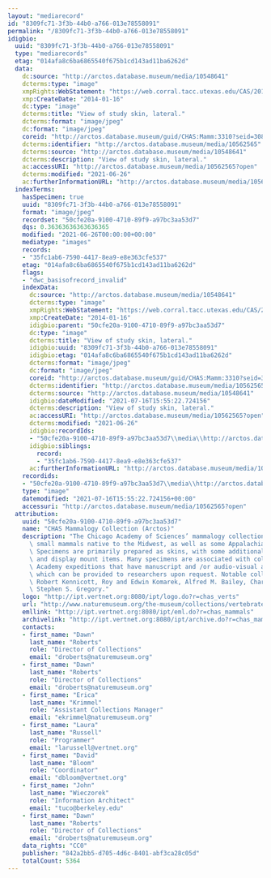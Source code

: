 ```yaml
---
layout: "mediarecord"
id: "8309fc71-3f3b-44b0-a766-013e78558091"
permalink: "/8309fc71-3f3b-44b0-a766-013e78558091"
idigbio:
  uuid: "8309fc71-3f3b-44b0-a766-013e78558091"
  type: "mediarecords"
  etag: "014afa8c6ba6865540f675b1cd143ad11ba6262d"
  data:
    dc:source: "http://arctos.database.museum/media/10548641"
    dcterms:type: "image"
    xmpRights:WebStatement: "https://web.corral.tacc.utexas.edu/CAS/20161217-02/jpg/chas_mamm_3310.4.jpg"
    xmp:CreateDate: "2014-01-16"
    dc:type: "image"
    dcterms:title: "View of study skin, lateral."
    dcterms:format: "image/jpeg"
    dc:format: "image/jpeg"
    coreid: "http://arctos.database.museum/guid/CHAS:Mamm:3310?seid=3088274"
    dcterms:identifier: "http://arctos.database.museum/media/10562565"
    dcterms:source: "http://arctos.database.museum/media/10548641"
    dcterms:description: "View of study skin, lateral."
    ac:accessURI: "http://arctos.database.museum/media/10562565?open"
    dcterms:modified: "2021-06-26"
    ac:furtherInformationURL: "http://arctos.database.museum/media/10562565"
  indexTerms:
    hasSpecimen: true
    uuid: "8309fc71-3f3b-44b0-a766-013e78558091"
    format: "image/jpeg"
    recordset: "50cfe20a-9100-4710-89f9-a97bc3aa53d7"
    dqs: 0.36363636363636365
    modified: "2021-06-26T00:00:00+00:00"
    mediatype: "images"
    records:
    - "35fc1ab6-7590-4417-8ea9-e8e363cfe537"
    etag: "014afa8c6ba6865540f675b1cd143ad11ba6262d"
    flags:
    - "dwc_basisofrecord_invalid"
    indexData:
      dc:source: "http://arctos.database.museum/media/10548641"
      dcterms:type: "image"
      xmpRights:WebStatement: "https://web.corral.tacc.utexas.edu/CAS/20161217-02/jpg/chas_mamm_3310.4.jpg"
      xmp:CreateDate: "2014-01-16"
      idigbio:parent: "50cfe20a-9100-4710-89f9-a97bc3aa53d7"
      dc:type: "image"
      dcterms:title: "View of study skin, lateral."
      idigbio:uuid: "8309fc71-3f3b-44b0-a766-013e78558091"
      idigbio:etag: "014afa8c6ba6865540f675b1cd143ad11ba6262d"
      dcterms:format: "image/jpeg"
      dc:format: "image/jpeg"
      coreid: "http://arctos.database.museum/guid/CHAS:Mamm:3310?seid=3088274"
      dcterms:identifier: "http://arctos.database.museum/media/10562565"
      dcterms:source: "http://arctos.database.museum/media/10548641"
      idigbio:dateModified: "2021-07-16T15:55:22.724156"
      dcterms:description: "View of study skin, lateral."
      ac:accessURI: "http://arctos.database.museum/media/10562565?open"
      dcterms:modified: "2021-06-26"
      idigbio:recordIds:
      - "50cfe20a-9100-4710-89f9-a97bc3aa53d7\\media\\http://arctos.database.museum/media/10562565"
      idigbio:siblings:
        record:
        - "35fc1ab6-7590-4417-8ea9-e8e363cfe537"
      ac:furtherInformationURL: "http://arctos.database.museum/media/10562565"
    recordids:
    - "50cfe20a-9100-4710-89f9-a97bc3aa53d7\\media\\http://arctos.database.museum/media/10562565"
    type: "image"
    datemodified: "2021-07-16T15:55:22.724156+00:00"
    accessuri: "http://arctos.database.museum/media/10562565?open"
  attribution:
    uuid: "50cfe20a-9100-4710-89f9-a97bc3aa53d7"
    name: "CHAS Mammalogy Collection (Arctos)"
    description: "The Chicago Academy of Sciences’ mammalogy collection contains mostly\
      \ small mammals native to the Midwest, as well as some Appalachian species.\
      \ Specimens are primarily prepared as skins, with some additional osteological\
      \ and display mount items. Many specimens are associated with collectors or\
      \ Academy expeditions that have manuscript and /or audio-visual archival material,\
      \ which can be provided to researchers upon request. Notable collectors include\
      \ Robert Kennicott, Roy and Edwin Komarek, Alfred M. Bailey, Charles D. Brower,\
      \ Stephen S. Gregory."
    logo: "http://ipt.vertnet.org:8080/ipt/logo.do?r=chas_verts"
    url: "http://www.naturemuseum.org/the-museum/collections/vertebrates"
    emllink: "http://ipt.vertnet.org:8080/ipt/eml.do?r=chas_mammals"
    archivelink: "http://ipt.vertnet.org:8080/ipt/archive.do?r=chas_mammals"
    contacts:
    - first_name: "Dawn"
      last_name: "Roberts"
      role: "Director of Collections"
      email: "droberts@naturemuseum.org"
    - first_name: "Dawn"
      last_name: "Roberts"
      role: "Director of Collections"
      email: "droberts@naturemuseum.org"
    - first_name: "Erica"
      last_name: "Krimmel"
      role: "Assistant Collections Manager"
      email: "ekrimmel@naturemuseum.org"
    - first_name: "Laura"
      last_name: "Russell"
      role: "Programmer"
      email: "larussell@vertnet.org"
    - first_name: "David"
      last_name: "Bloom"
      role: "Coordinator"
      email: "dbloom@vertnet.org"
    - first_name: "John"
      last_name: "Wieczorek"
      role: "Information Architect"
      email: "tuco@berkeley.edu"
    - first_name: "Dawn"
      last_name: "Roberts"
      role: "Director of Collections"
      email: "droberts@naturemuseum.org"
    data_rights: "CC0"
    publisher: "842a2bb5-d705-4d6c-8401-abf3ca28c05d"
    totalCount: 5364
---
```

